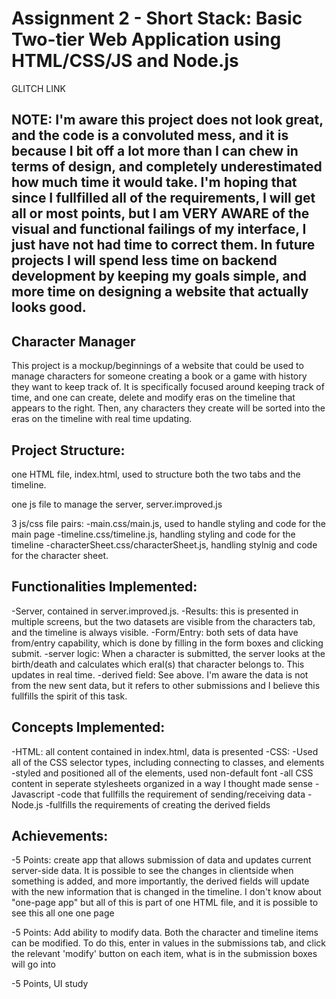 Assignment 2 - Short Stack: Basic Two-tier Web Application using HTML/CSS/JS and Node.js  
===

GLITCH LINK

NOTE: I'm aware this project does not look great, and the code is a convoluted mess, and it is because I bit off a lot more than I can chew in terms of design, and completely underestimated how much time it would take. I'm hoping that since I fullfilled all of the requirements, I will get all or most points, but I am VERY AWARE of the visual and functional failings of my interface, I just have not had time to correct them. In future projects I will spend less time on backend development by keeping my goals simple, and more time on designing a website that actually looks good.
---

## Character Manager

This project is a mockup/beginnings of a website that could be used to manage characters for someone creating a book or a game with history they want to keep track of. It is specifically focused around keeping track of time, and one can create, delete and modify eras on the timeline that appears to the right. Then, any characters they create will be sorted into the eras on the timeline with real time updating.

## Project Structure:
one HTML file, index.html, used to structure both the two tabs and the timeline.

one js file to manage the server, server.improved.js

3 js/css file pairs:
-main.css/main.js, used to handle styling and code for the main page
-timeline.css/timeline.js, handling styling and code for the timeline
-characterSheet.css/characterSheet.js, handling stylnig and code for the character sheet.

## Functionalities Implemented:
-Server, contained in server.improved.js.
-Results: this is presented in multiple screens, but the two datasets are visible from the characters tab, and the timeline is always visible.
-Form/Entry: both sets of data have from/entry capability, which is done by filling in the form boxes and clicking submit.
-server logic: When a character is submitted, the server looks at the birth/death and calculates which eraI(s) that character belongs to. This updates in real time.
-derived field: See above. I'm aware the data is not from the new sent data, but it refers to other submissions and I believe this fullfills the spirit of this task.

## Concepts Implemented:
-HTML: all content contained in index.html, data is presented 
-CSS:
    -Used all of the CSS selector types, including connecting to classes, and elements
    -styled and positioned all of the elements, used non-default font
    -all CSS content in seperate stylesheets organized in a way I thought made sense
-Javascript
    -code that fullfills the requirement of sending/receiving data
-Node.js
    -fullfills the requirements of creating the derived fields

## Achievements:
-5 Points: create app that allows submission of data and updates current server-side data. It is possible to see the changes in clientside when something is added, and more importantly, the derived fields will update with the new information that is changed in the timeline. I don't know about "one-page app" but all of this is part of one HTML file, and it is possible to see this all one one page

-5 Points: Add ability to modify data. Both the character and timeline items can be modified. To do this, enter in values in the submissions tab, and click the relevant 'modify' button on each item, what is in the submission boxes will go into 

-5 Points, UI study








